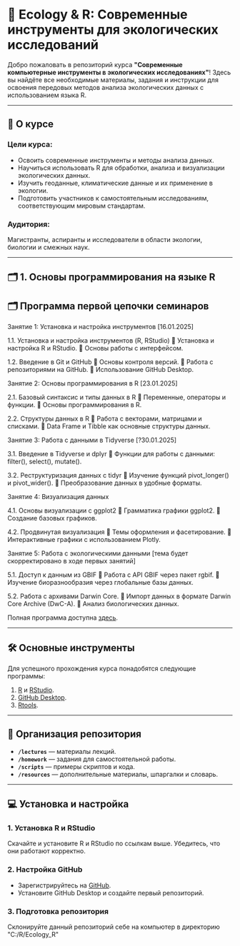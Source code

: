 # 🌿 Ecology & R: Современные инструменты для экологических исследований

Добро пожаловать в репозиторий курса **"Современные компьютерные инструменты в экологических исследованиях"**! Здесь вы найдёте все необходимые материалы, задания и инструкции для освоения передовых методов анализа экологических данных с использованием языка R.

---

## 📖 О курсе

### Цели курса:
- Освоить современные инструменты и методы анализа данных.
- Научиться использовать R для обработки, анализа и визуализации экологических данных.
- Изучить геоданные, климатические данные и их применение в экологии.
- Подготовить участников к самостоятельным исследованиям, соответствующим мировым стандартам.

### Аудитория:
Магистранты, аспиранты и исследователи в области экологии, биологии и смежных наук.

---
## 🗂️ 1. Основы программирования на языке R
## 🗂️ Программа первой цепочки семинаров

Занятие 1: Установка и настройка инструментов [16.01.2025]

1.1. Установка и настройка инструментов (R, RStudio)
🔹 Установка и настройка R и RStudio.
🔹 Основы работы с интерфейсом.

1.2. Введение в Git и GitHub
🔹 Основы контроля версий.
🔹 Работа с репозиториями на GitHub.
🔹 Использование GitHub Desktop.

Занятие 2: Основы программирования в R [23.01.2025]

2.1. Базовый синтаксис и типы данных в R
🔹 Переменные, операторы и функции.
🔹 Основы программирования в R.

2.2. Структуры данных в R
🔹 Работа с векторами, матрицами и списками.
🔹 Data Frame и Tibble как основные структуры данных.

Занятие 3: Работа с данными в Tidyverse [?30.01.2025]

3.1. Введение в Tidyverse и dplyr
🔹 Функции для работы с данными: filter(), select(), mutate().

3.2. Реструктуризация данных с tidyr
🔹 Изучение функций pivot_longer() и pivot_wider().
🔹 Преобразование данных в удобные форматы.

Занятие 4: Визуализация данных

4.1. Основы визуализации с ggplot2
🔹 Грамматика графики ggplot2.
🔹 Создание базовых графиков.

4.2. Продвинутая визуализация
🔹 Темы оформления и фасетирование.
🔹 Интерактивные графики с использованием Plotly.

Занятие 5: Работа с экологическими данными [тема будет скорректировано в ходе первых занятий]

5.1. Доступ к данным из GBIF
🔹 Работа с API GBIF через пакет rgbif.
🔹 Изучение биоразнообразия через глобальные базы данных.

5.2. Работа с архивами Darwin Core.
🔹 Импорт данных в формате Darwin Core Archive (DwC-A).
🔹 Анализ биологических данных.

Полная программа доступна [здесь](R_ecology_program.md).

---

## 🛠️ Основные инструменты

Для успешного прохождения курса понадобятся следующие программы:
1. [R](https://cran.r-project.org/bin/windows/base/) и [RStudio](https://posit.co/download/rstudio-desktop/).
2. [GitHub Desktop](https://desktop.github.com/).
3. [Rtools](https://cloud.r-project.org/bin/windows/Rtools/rtools44/rtools.html).

---

## 📂 Организация репозитория

- **`/lectures`** — материалы лекций.
- **`/homework`** — задания для самостоятельной работы.
- **`/scripts`** — примеры скриптов и кода.
- **`/resources`** — дополнительные материалы, шпаргалки и словарь.

---

## 💻 Установка и настройка

### 1. Установка R и RStudio
Скачайте и установите R и RStudio по ссылкам выше. Убедитесь, что они работают корректно.

### 2. Настройка GitHub
- Зарегистрируйтесь на [GitHub](https://github.com).
- Установите GitHub Desktop и создайте первый репозиторий.

### 3. Подготовка репозитория
Склонируйте данный репозиторий себе на компьютер в директорию "C:/R/Ecology_R"
